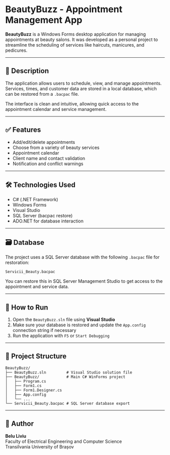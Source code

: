 # BeautyBuzz - Appointment Management App

**BeautyBuzz** is a Windows Forms desktop application for managing appointments at beauty salons. It was developed as a personal project to streamline the scheduling of services like haircuts, manicures, and pedicures.

---

## 📌 Description

The application allows users to schedule, view, and manage appointments. Services, times, and customer data are stored in a local database, which can be restored from a `.bacpac` file.

The interface is clean and intuitive, allowing quick access to the appointment calendar and service management.

---

## ✅ Features

- Add/edit/delete appointments
- Choose from a variety of beauty services
- Appointment calendar
- Client name and contact validation
- Notification and conflict warnings

---

## 🛠 Technologies Used

- C# (.NET Framework)
- Windows Forms
- Visual Studio
- SQL Server (bacpac restore)
- ADO.NET for database interaction

---

## 🗃 Database

The project uses a SQL Server database with the following `.bacpac` file for restoration:

```
Servicii_Beauty.bacpac
```

You can restore this in SQL Server Management Studio to get access to the appointment and service data.

---

## 🚀 How to Run

1. Open the `BeautyBuzz.sln` file using **Visual Studio**
2. Make sure your database is restored and update the `App.config` connection string if necessary
3. Run the application with `F5` or `Start Debugging`

---

## 📂 Project Structure

```
BeautyBuzz/
├── BeautyBuzz.sln         # Visual Studio solution file
├── BeautyBuzz/            # Main C# WinForms project
│   ├── Program.cs
│   ├── Form1.cs
│   ├── Form1.Designer.cs
│   ├── App.config
│   └── ...
└── Servicii_Beauty.bacpac # SQL Server database export
```

---

## 👤 Author

**Belu Liviu**  
Faculty of Electrical Engineering and Computer Science  
Transilvania University of Brașov
